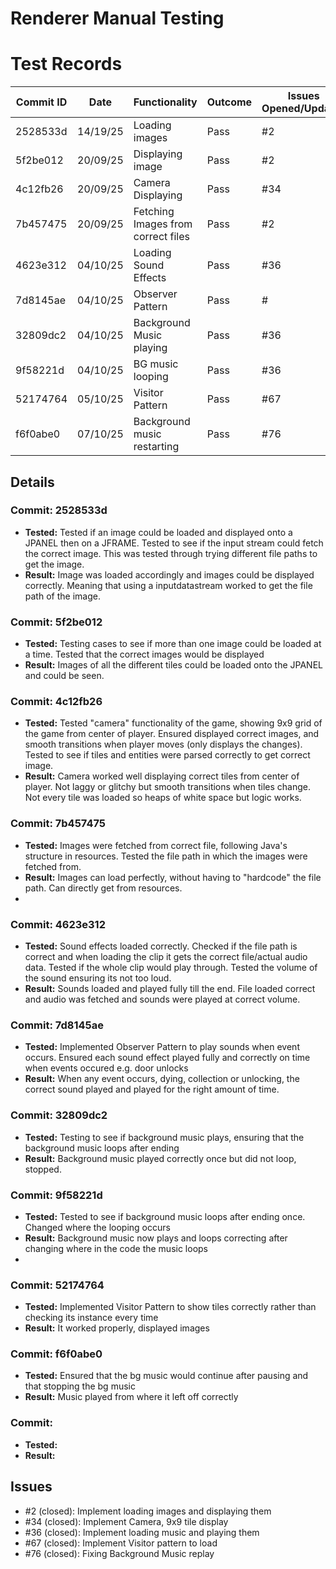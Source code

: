 # Renderer Manual Testing

# Test Records
| Commit ID   | Date         | Functionality                        | Outcome   | Issues Opened/Updated |
| --------    | --------     | ---------------------------          |-----------|-----------------------|
| 2528533d    | 14/19/25     | Loading images                       | Pass      | #2                    |
| 5f2be012    | 20/09/25     | Displaying image                     | Pass      | #2                    |
| 4c12fb26    | 20/09/25     | Camera Displaying                    | Pass      | #34                   |
| 7b457475    | 20/09/25     | Fetching Images from correct files   | Pass      | #2                    |
| 4623e312    | 04/10/25     | Loading Sound Effects                | Pass      | #36                   |
| 7d8145ae    | 04/10/25     | Observer Pattern                     | Pass      | #                     |
| 32809dc2    | 04/10/25     | Background Music playing             | Pass      | #36                   |
| 9f58221d    | 04/10/25     | BG music looping                     | Pass      | #36                   |
| 52174764    | 05/10/25     | Visitor Pattern                      | Pass      | #67                   |
| f6f0abe0    | 07/10/25     | Background music restarting          | Pass      | #76                   |




## Details
### Commit: 2528533d
- **Tested:** Tested if an image could be loaded and displayed onto a JPANEL then on a JFRAME. Tested to see if the input stream could fetch the correct image. This was tested through trying different file paths to get the image.
- **Result:** Image was loaded accordingly and images could be displayed correctly. Meaning that using a inputdatastream worked to get the file path of the image.

### Commit: 5f2be012
- **Tested:** Testing cases to see if more than one image could be loaded at a time. Tested that the correct images would be displayed 
- **Result:** Images of all the different tiles could be loaded onto the JPANEL and could be seen. 

### Commit: 4c12fb26
- **Tested:** Tested "camera" functionality of the game, showing 9x9 grid of the game from center of player. Ensured displayed correct images, and smooth transitions when player moves (only displays the changes). Tested to see if tiles and entities were parsed correctly to get correct image.
- **Result:** Camera worked well displaying correct tiles from center of player. Not laggy or glitchy but smooth transitions when tiles change. Not every tile was loaded so heaps of white space but logic works.

### Commit: 7b457475
- **Tested:** Images were fetched from correct file, following Java's structure in resources. Tested the file path in which the images were fetched from.
- **Result:** Images can load perfectly, without having to "hardcode" the file path. Can directly get from resources. 
- 
### Commit: 4623e312
- **Tested:** Sound effects loaded correctly. Checked if the file path is correct and when loading the clip it gets the correct file/actual audio data. Tested if the whole clip would play through. Tested the volume of the sound ensuring its not too loud.
- **Result:** Sounds loaded and played fully till the end. File loaded correct and audio was fetched and sounds were played at correct volume.

### Commit: 7d8145ae
- **Tested:** Implemented Observer Pattern to play sounds when event occurs. Ensured each sound effect played fully and correctly on time when events occured e.g. door unlocks
- **Result:** When any event occurs, dying, collection or unlocking, the correct sound played and played for the right amount of time.

### Commit: 32809dc2
- **Tested:** Testing to see if background music plays, ensuring that the background music loops after ending
- **Result:** Background music played correctly once but did not loop, stopped. 

### Commit: 9f58221d
- **Tested:** Tested to see if background music loops after ending once. Changed where the looping occurs
- **Result:** Background music now plays and loops correcting after changing where in the code the music loops
- 
### Commit: 52174764
- **Tested:** Implemented Visitor Pattern to show tiles correctly rather than checking its instance every time
- **Result:** It worked properly, displayed images

### Commit: f6f0abe0
- **Tested:** Ensured that the bg music would continue after pausing and that stopping the bg music 
- **Result:** Music played from where it left off correctly


### Commit:
- **Tested:**
- **Result:**



## Issues
- #2 (closed): Implement loading images and displaying them
- #34 (closed): Implement Camera, 9x9 tile display
- #36 (closed): Implement loading music and playing them
- #67 (closed): Implement Visitor pattern to load
- #76 (closed): Fixing Background Music replay

